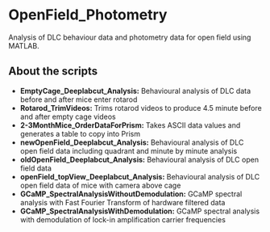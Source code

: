 # OpenField_Photometry
Analysis of DLC behaviour data and photometry data for open field using MATLAB.

## About the scripts
- **EmptyCage_Deeplabcut_Analysis:** Behavioural analysis of DLC data before and after mice enter rotarod
- **Rotarod_TrimVideos:** Trims rotarod videos to produce 4.5 minute before and after empty cage videos
- **2-3MonthMice_OrderDataForPrism:** Takes ASCII data values and generates a table to copy into Prism
- **newOpenField_Deeplabcut_Analysis:** Behavioural analysis of DLC open field data including quadrant and minute by minute analysis
- **oldOpenField_Deeplabcut_Analysis:** Behavioural analysis of DLC open field data
- **openField_topView_Deeplabcut_Analysis:** Behavioural analysis of DLC open field data of mice with camera above cage
- **GCaMP_SpectralAnalysisWithoutDemodulation:** GCaMP spectral analysis with Fast Fourier Transform of hardware filtered data
- **GCaMP_SpectralAnalysisWithDemodulation:** GCaMP spectral analysis with demodulation of lock-in amplification carrier frequencies
